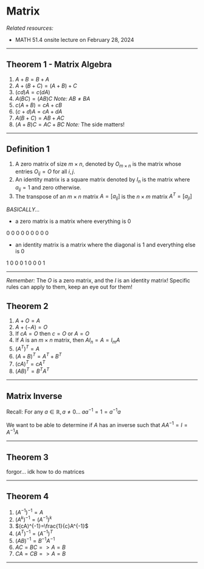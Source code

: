# Matrix
*Related resources:*
- MATH 51.4 onsite lecture on February 28, 2024

---

## Theorem 1 - Matrix Algebra
1. $A+B=B+A$
2. $A+(B+C)=(A+B)+C$
3. $(cd)A=c(dA)$
4. $A(BC)=(AB)C$
*Note:* $AB \neq BA$
5. $c(A+B)=cA+cB$
6. $(c+d)A = cA + dA$
7. $A(B+C)=AB+AC$
8. $(A+B)C=AC+BC$
*Note:* The side matters!


---

## Definition 1
1. A zero matrix of size $m\times n$, denoted by $O_{m\times n}$ is the matrix whose entries $O_{ij}=O$ for all $i, j$.
2. An identity matrix is a square matrix denoted by $I_{n}$ is the matrix where $a_{ij}=1$ and zero otherwise.
3. The transpose of an $m\times n$ matrix $A=[a_{ij}]$ is the $n\times m$ matrix $A^T=[a_{ji}]$

*BASICALLY...*
- a zero matrix is a matrix where everything is 0

0 0 0
0 0 0
0 0 0

- an identity matrix is a matrix where the diagonal is 1 and everything else is 0

1 0 0
0 1 0
0 0 1

---

*Remember:* The $O$ is a zero matrix, and the $I$ is an identity matrix! Specific rules can apply to them, keep an eye out for them!
## Theorem 2
1. $A+O=A$
2. $A+(-A)=O$
3. If $cA=O$ then $c=O$ or $A=O$
4. If $A$ is an $m\times n$ matrix, then $AI_n=A=I_mA$
5. $(A^T)^T=A$
6. $(A+B)^T=A^T+B^T$
7. $(cA)^T=cA^T$
8. $(AB)^T=B^TA^T$

---

## Matrix Inverse
Recall: For any $a \in \mathbb{R}, a \neq 0$... $aa^{-1}=1=a^{-1}a$

We want to be able to determine if $A$ has an inverse such that $AA^{-1}=I=A^{-1}A$

---

## Theorem 3
forgor... idk how to do matrices

---

## Theorem 4
1. $(A^{-1})^{-1}=A$
2. $(A^k)^{-1}=(A^{-1})^k$
3. $(cA)^{-1}=\frac{1}{c}A^{-1}$
4. $(A^T)^{-1}=(A^{-1})^T$
5. $(AB)^{-1}=B^{-1}A^{-1}$
6. $AC=BC => A=B$
7. $CA=CB => A=B$

---


